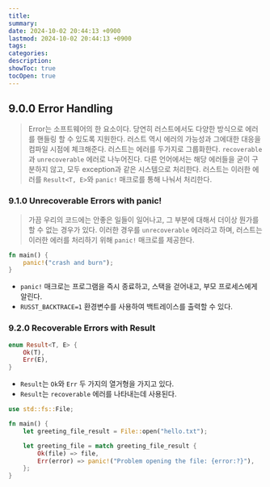 ```yaml
---
title: 
summary: 
date: 2024-10-02 20:44:13 +0900
lastmod: 2024-10-02 20:44:13 +0900
tags: 
categories: 
description: 
showToc: true
tocOpen: true
---
```


## 9.0.0 Error Handling 
> Error는 소프트웨어의 한 요소이다.
> 당연히 러스트에서도 다양한 방식으로 에러를 핸들링 할 수 있도록 지원한다.
> 러스트 역시 에러의 가능성과 그에대한 대응을 컴파일 시점에 체크해준다.
> 러스트는 에러를 두가지로 그룹화한다. `recoverable`과 `unrecoverable` 에러로 나누어진다.
> 다른 언어에서는 해당 에러들을 굳이 구분하지 않고, 모두 exception과 같은 시스템으로 처리한다.
> 러스트는 이러한 에러를 `Result<T, E>`와 `panic!` 매크로를 통해 나눠서 처리한다.

### 9.1.0 Unrecoverable Errors with panic!

> 가끔 우리의 코드에는 안좋은 일들이 일어나고, 그 부분에 대해서 더이상 뭔가를 할 수 없는 경우가 있다.
> 이러한 경우를 `unrecoverable` 에러라고 하며, 러스트는 이러한 에러를 처리하기 위해 `panic!` 매크로를 제공한다.

```rust
fn main() {
    panic!("crash and burn");
}
```

- `panic!` 매크로는 프로그램을 즉시 종료하고, 스택을 걷어내고, 부모 프로세스에게 알린다.
- `RUSST_BACKTRACE=1` 환경변수를 사용하여 백트레이스를 출력할 수 있다.

### 9.2.0 Recoverable Errors with Result

```rust
enum Result<T, E> {
    Ok(T),
    Err(E),
}
```

- `Result`는 `Ok`와 `Err` 두 가지의 열거형을 가지고 있다.
- `Result`는 `recoverable` 에러를 나타내는데 사용된다.

```rust
use std::fs::File;

fn main() {
    let greeting_file_result = File::open("hello.txt");

    let greeting_file = match greeting_file_result {
        Ok(file) => file,
        Err(error) => panic!("Problem opening the file: {error:?}"),
    };
}
```


